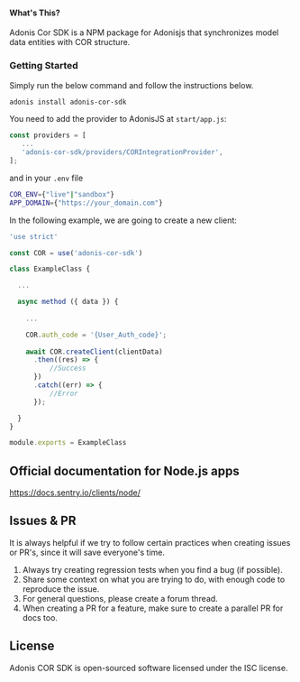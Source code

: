 #### What's This?

Adonis Cor SDK is a NPM package for Adonisjs that synchronizes model data entities with COR structure.

### Getting Started

Simply run the below command and follow the instructions below.

```bash
adonis install adonis-cor-sdk
```

You need to add the provider to AdonisJS at `start/app.js`:

```javascript
const providers = [
   ...
   'adonis-cor-sdk/providers/CORIntegrationProvider',
];
```

and in your `.env` file

```bash
COR_ENV={"live"|"sandbox"}
APP_DOMAIN={"https://your_domain.com"}
```


In the following example, we are going to create a new client: 

```javascript
'use strict'

const COR = use('adonis-cor-sdk')

class ExampleClass {

  ...

  async method ({ data }) {
    
    ...

    COR.auth_code = '{User_Auth_code}';
        
    await COR.createClient(clientData)
      .then((res) => {
          //Success
      })
      .catch((err) => {
          //Error
      });

  }
}

module.exports = ExampleClass

```

## Official documentation for Node.js apps

https://docs.sentry.io/clients/node/

## Issues & PR

It is always helpful if we try to follow certain practices when creating issues or PR's, since it will save everyone's time.

1. Always try creating regression tests when you find a bug (if possible).
2. Share some context on what you are trying to do, with enough code to reproduce the issue.
3. For general questions, please create a forum thread.
4. When creating a PR for a feature, make sure to create a parallel PR for docs too.

## License

Adonis COR SDK is open-sourced software licensed under the ISC license.

